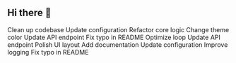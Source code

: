 ## Hi there 👋

<!--
**6eseeingu/6eseeingu** is a ✨ _special_ ✨ repository because its `README.md` (this file) appears on your GitHub profile.

Here are some ideas to get you started:

- 🔭 I’m currently working on ...
- 🌱 I’m currently learning ...
- 👯 I’m looking to collaborate on ...
- 🤔 I’m looking for help with ...
- 💬 Ask me about ...
- 📫 How to reach me: ...
- 😄 Pronouns: ...
- ⚡ Fun fact: ...
-->
Clean up codebase
Update configuration
Refactor core logic
Change theme color
Update API endpoint
Fix typo in README
Optimize loop
Update API endpoint
Polish UI layout
Add documentation
Update configuration
Improve logging
Fix typo in README
